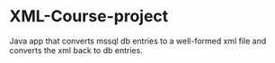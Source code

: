 # XML-Course-project
Java app that converts mssql db entries to a well-formed xml file and converts the xml back to db entries.
